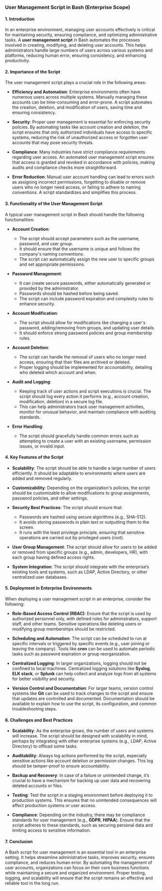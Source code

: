 ### User Management Script in Bash (Enterprise Scope)

#### 1. **Introduction**

In an enterprise environment, managing user accounts effectively is critical for maintaining security, ensuring compliance, and optimizing administrative tasks. A **user management script** in Bash automates the processes involved in creating, modifying, and deleting user accounts. This helps administrators handle large numbers of users across various systems and platforms, reducing human error, ensuring consistency, and enhancing productivity.

#### 2. **Importance of the Script**

The user management script plays a crucial role in the following areas:

- **Efficiency and Automation**: Enterprise environments often have numerous users across multiple systems. Manually managing these accounts can be time-consuming and error-prone. A script automates the creation, deletion, and modification of users, saving time and ensuring consistency.
  
- **Security**: Proper user management is essential for enforcing security policies. By automating tasks like account creation and deletion, the script ensures that only authorized individuals have access to specific systems, reducing the risk of unauthorized access or forgotten user accounts that may pose security threats.

- **Compliance**: Many industries have strict compliance requirements regarding user access. An automated user management script ensures that access is granted and revoked in accordance with policies, making audits and compliance checks more straightforward.

- **Error Reduction**: Manual user account handling can lead to errors such as assigning incorrect permissions, forgetting to disable or remove users who no longer need access, or failing to adhere to naming conventions. A script standardizes and simplifies this process.

#### 3. **Functionality of the User Management Script**

A typical user management script in Bash should handle the following functionalities:

- **Account Creation**:
  - The script should accept parameters such as the username, password, and user group.
  - It should ensure that the username is unique and follows the company's naming conventions.
  - The script can automatically assign the new user to specific groups and set appropriate permissions.

- **Password Management**:
  - It can create secure passwords, either automatically generated or provided by the administrator.
  - Passwords should be hashed before being saved.
  - The script can include password expiration and complexity rules to enhance security.

- **Account Modification**:
  - The script should allow for modifications like changing a user's password, adding/removing from groups, and updating user details.
  - It should enforce strong password policies and group membership rules.

- **Account Deletion**:
  - The script can handle the removal of users who no longer need access, ensuring that their files are archived or deleted.
  - Proper logging should be implemented for accountability, detailing who deleted which account and when.

- **Audit and Logging**:
  - Keeping track of user actions and script executions is crucial. The script should log every action it performs (e.g., account creation, modification, deletion) in a secure log file.
  - This can help administrators track user management activities, monitor for unusual behavior, and maintain compliance with auditing standards.

- **Error Handling**:
  - The script should gracefully handle common errors such as attempting to create a user with an existing username, permission issues, or invalid input.

#### 4. **Key Features of the Script**

- **Scalability**: The script should be able to handle a large number of users efficiently. It should be adaptable to environments where users are added and removed regularly.

- **Customizability**: Depending on the organization's policies, the script should be customizable to allow modifications to group assignments, password policies, and other settings.

- **Security Best Practices**: The script should ensure that:
  - Passwords are hashed using secure algorithms (e.g., SHA-512).
  - It avoids storing passwords in plain text or outputting them to the screen.
  - It runs with the least privilege principle, ensuring that sensitive operations are carried out by privileged users (root).

- **User Group Management**: The script should allow for users to be added or removed from specific groups (e.g., admin, developers, HR), with each group having defined access rights.

- **System Integration**: The script should integrate with the enterprise’s existing tools and systems, such as LDAP, Active Directory, or other centralized user databases.

#### 5. **Deployment in Enterprise Environments**

When deploying a user management script in an enterprise, consider the following:

- **Role-Based Access Control (RBAC)**: Ensure that the script is used by authorized personnel only, with defined roles for administrators, support staff, and other teams. Sensitive operations like deleting users or modifying group memberships should be restricted.

- **Scheduling and Automation**: The script can be scheduled to run at specific intervals or triggered by specific events (e.g., user joining or leaving the company). Tools like **cron** can be used to automate periodic tasks such as password expiration or group reorganization.

- **Centralized Logging**: In larger organizations, logging should not be confined to local machines. Centralized logging solutions like **Syslog**, **ELK stack**, or **Splunk** can help collect and analyze logs from all systems for better visibility and security.

- **Version Control and Documentation**: For larger teams, version control systems like **Git** can be used to track changes to the script and ensure that updates are controlled and documented. Documentation should be available to explain how to use the script, its configuration, and common troubleshooting steps.

#### 6. **Challenges and Best Practices**

- **Scalability**: As the enterprise grows, the number of users and systems will increase. The script should be designed with scalability in mind, perhaps by integrating with other enterprise systems (e.g., LDAP, Active Directory) to offload some tasks.

- **Auditability**: Always log actions performed by the script, especially sensitive actions like account deletion or permission changes. This log should be tamper-proof to ensure accountability.

- **Backup and Recovery**: In case of a failure or unintended change, it’s crucial to have a mechanism for backing up user data and recovering deleted accounts or files.

- **Testing**: Test the script in a staging environment before deploying it to production systems. This ensures that no unintended consequences will affect production systems or user access.

- **Compliance**: Depending on the industry, there may be compliance standards for user management (e.g., **GDPR**, **HIPAA**). Ensure that the script adheres to these standards, such as securing personal data and limiting access to sensitive information.

#### 7. **Conclusion**

A Bash script for user management is an essential tool in an enterprise setting. It helps streamline administrative tasks, improves security, ensures compliance, and reduces human error. By automating the management of user accounts, organizations can focus on their core business functions while maintaining a secure and organized environment. Proper testing, logging, and scalability will ensure that the script remains an effective and reliable tool in the long run.
